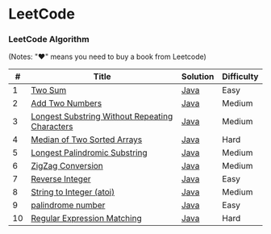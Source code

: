 # LeetCode


### LeetCode Algorithm

(Notes: "&hearts;" means you need to buy a book from Leetcode)

| # | Title | Solution | Difficulty |
|---| ----- | -------- | ---------- |
|1|[Two Sum](https://leetcode.com/problems/two-sum/) | [Java](./src/twoSum/TwoSum.java)|Easy|
|2|[Add Two Numbers](https://leetcode.com/problems/add-two-numbers/)|[Java](./src/addTwoNumbers/AddTwoNumbers.java)|Medium|
|3|[Longest Substring Without Repeating Characters](https://leetcode.com/problems/longest-substring-without-repeating-characters/)|[Java](./src/lengthOfLongestSubstring/LongestSubstringWithoutRepeatingCharacters.java)|Medium|
|4|[Median of Two Sorted Arrays](https://leetcode.com/problems/median-of-two-sorted-arrays/)|[Java](./src/medianofTwoSortedArrays/MedianOfTwoSortedArrays.java)|Hard|
|5|[Longest Palindromic Substring](https://leetcode.com/problems/longest-palindromic-substring/)|[Java](./src/longestPalindromicSubstring/LongestPalindromicSubstring.java)|Medium|
|6|[ZigZag Conversion](https://leetcode.com/problems/zigzag-conversion/)|[Java](./src/zigZagConversion/ZigZagConversion.java)|Medium|
|7|[Reverse Integer](https://leetcode.com/problems/reverse-integer/)|[Java](./src/reverseInteger/ReverseInteger.java)|Easy|
|8|[String to Integer (atoi)](https://leetcode.com/problems/string-to-integer-atoi/)|[Java](./src/string2Integer/String2Integer.java)|Medium|
|9|[palindrome number](https://leetcode-cn.com/problems/palindrome-number/)|[Java](./src/palindromeNumber/PalindromeNumber.java)|Easy|
|10|[Regular Expression Matching](https://leetcode.com/problems/regular-expression-matching/)|[Java](./src/regularExpressionMatching/RegularExpressionMatching.java)|Hard|
